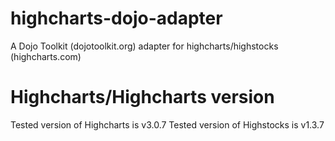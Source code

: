 highcharts-dojo-adapter
========================

A Dojo Toolkit (dojotoolkit.org) adapter for highcharts/highstocks (highcharts.com)

Highcharts/Highcharts version
=============================
Tested version of Highcharts is v3.0.7
Tested version of Highstocks is v1.3.7

